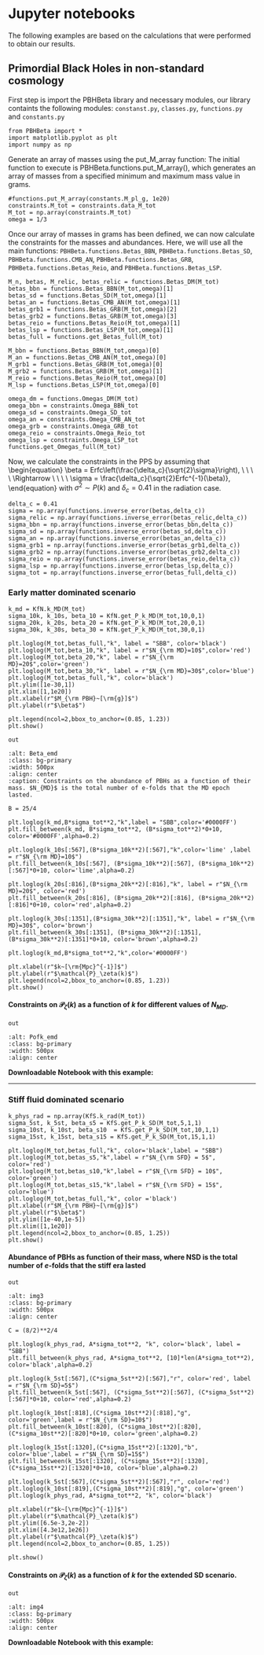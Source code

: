 # Jupyter notebooks

The following examples are based on the calculations that were performed to obtain our results.

## Primordial Black Holes in non-standard cosmology

First step is import the PBHBeta library and necessary modules, our library containts the following modules: `constanst.py`, `classes.py`, `functions.py` and `constants.py`

```{code-block} python
from PBHBeta import *
import matplotlib.pyplot as plt
import numpy as np
```

Generate an array of masses using the put_M_array function: The initial function to execute is PBHBeta.functions.put_M_array(), which generates an array of masses from a specified minimum and maximum mass value in grams.

```{code-block} python
#functions.put_M_array(constants.M_pl_g, 1e20)
constraints.M_tot = constraints.data_M_tot
M_tot = np.array(constraints.M_tot)
omega = 1/3
```

Once our array of masses in grams has been defined, we can now calculate the constraints for the masses and abundances. Here, we will use all the main functions: `PBHBeta.functions.Betas_BBN`, `PBHBeta.functions.Betas_SD`, `PBHBeta.functions.CMB_AN`, `PBHBeta.functions.Betas_GRB`, `PBHBeta.functions.Betas_Reio`, and `PBHBeta.functions.Betas_LSP`.



```{code-block} python
M_n, betas, M_relic, betas_relic = functions.Betas_DM(M_tot)
betas_bbn = functions.Betas_BBN(M_tot,omega)[1]
betas_sd = functions.Betas_SD(M_tot,omega)[1]
betas_an = functions.Betas_CMB_AN(M_tot,omega)[1]
betas_grb1 = functions.Betas_GRB(M_tot,omega)[2]
betas_grb2 = functions.Betas_GRB(M_tot,omega)[3]
betas_reio = functions.Betas_Reio(M_tot,omega)[1]
betas_lsp = functions.Betas_LSP(M_tot,omega)[1]
betas_full = functions.get_Betas_full(M_tot)
```



```{code-block} python
M_bbn = functions.Betas_BBN(M_tot,omega)[0]
M_an = functions.Betas_CMB_AN(M_tot,omega)[0]
M_grb1 = functions.Betas_GRB(M_tot,omega)[0]
M_grb2 = functions.Betas_GRB(M_tot,omega)[1]
M_reio = functions.Betas_Reio(M_tot,omega)[0]
M_lsp = functions.Betas_LSP(M_tot,omega)[0]
```

```{code-block} python
omega_dm = functions.Omegas_DM(M_tot)
omega_bbn = constraints.Omega_BBN_tot
omega_sd = constraints.Omega_SD_tot
omega_an = constraints.Omega_CMB_AN_tot
omega_grb = constraints.Omega_GRB_tot
omega_reio = constraints.Omega_Reio_tot
omega_lsp = constraints.Omega_LSP_tot
functions.get_Omegas_full(M_tot)
```

Now, we calculate the constraints in the PPS by assuming that
\begin{equation}
\beta = Erfc\left(\frac{\delta_c}{\sqrt{2}\sigma}\right), \ \ \ \ \Rightarrow \ \ \ \ \sigma = \frac{\delta_c}{\sqrt{2}Erfc^{-1}(\beta)},
\end{equation} with $\sigma^2\sim P(k)$ and $\delta_c = 0.41$ in the radiation case.

```{code-block}
delta_c = 0.41
sigma = np.array(functions.inverse_error(betas,delta_c))
sigma_relic = np.array(functions.inverse_error(betas_relic,delta_c))
sigma_bbn = np.array(functions.inverse_error(betas_bbn,delta_c))
sigma_sd = np.array(functions.inverse_error(betas_sd,delta_c))
sigma_an = np.array(functions.inverse_error(betas_an,delta_c))
sigma_grb1 = np.array(functions.inverse_error(betas_grb1,delta_c))
sigma_grb2 = np.array(functions.inverse_error(betas_grb2,delta_c))
sigma_reio = np.array(functions.inverse_error(betas_reio,delta_c))
sigma_lsp = np.array(functions.inverse_error(betas_lsp,delta_c))
sigma_tot = np.array(functions.inverse_error(betas_full,delta_c))
```

### Early matter dominated scenario



```{code-block} python
k_md = KfN.k_MD(M_tot)
sigma_10k, k_10s, beta_10 = KfN.get_P_k_MD(M_tot,10,0,1)
sigma_20k, k_20s, beta_20 = KfN.get_P_k_MD(M_tot,20,0,1)
sigma_30k, k_30s, beta_30 = KfN.get_P_k_MD(M_tot,30,0,1)
```

```{code-block} python
plt.loglog(M_tot,betas_full,"k", label = "SBB", color='black')
plt.loglog(M_tot,beta_10,"k", label = r"$N_{\rm MD}=10$",color='red')
plt.loglog(M_tot,beta_20,"k", label = r"$N_{\rm MD}=20$",color='green')
plt.loglog(M_tot,beta_30,"k", label = r"$N_{\rm MD}=30$",color='blue')
plt.loglog(M_tot,betas_full,"k", color='black')
plt.ylim([1e-30,1])
plt.xlim([1,1e20])
plt.xlabel(r"$M_{\rm PBH}~[\rm{g}]$")
plt.ylabel(r"$\beta$")

plt.legend(ncol=2,bbox_to_anchor=(0.85, 1.23))
plt.show()
```

`out`
```{figure} /img/Beta_EMD_note1.png
:alt: Beta_emd
:class: bg-primary
:width: 500px
:align: center
:caption: Constraints on the abundance of PBHs as a function of their mass. $N_{MD}$ is the total number of e-folds that the MD epoch lasted.
```

```{code-block} python
B = 25/4

plt.loglog(k_md,B*sigma_tot**2,"k",label = "SBB",color='#0000FF')
plt.fill_between(k_md, B*sigma_tot**2, (B*sigma_tot**2)*0+10, color='#0000FF',alpha=0.2)

plt.loglog(k_10s[:567],(B*sigma_10k**2)[:567],"k",color='lime' ,label = r"$N_{\rm MD}=10$")
plt.fill_between(k_10s[:567], (B*sigma_10k**2)[:567], (B*sigma_10k**2)[:567]*0+10, color='lime',alpha=0.2)

plt.loglog(k_20s[:816],(B*sigma_20k**2)[:816],"k", label = r"$N_{\rm MD}=20$", color='red')
plt.fill_between(k_20s[:816], (B*sigma_20k**2)[:816], (B*sigma_20k**2)[:816]*0+10, color='red',alpha=0.2)

plt.loglog(k_30s[:1351],(B*sigma_30k**2)[:1351],"k", label = r"$N_{\rm MD}=30$", color='brown')
plt.fill_between(k_30s[:1351], (B*sigma_30k**2)[:1351], (B*sigma_30k**2)[:1351]*0+10, color='brown',alpha=0.2)

plt.loglog(k_md,B*sigma_tot**2,"k",color='#0000FF')

plt.xlabel(r"$k~[\rm{Mpc}^{-1}]$")
plt.ylabel(r"$\mathcal{P}_\zeta(k)$")
plt.legend(ncol=2,bbox_to_anchor=(0.85, 1.23))
plt.show()
```

#### Constraints on $\mathcal{P}_{\zeta}(k)$ as a function of $k$ for different values of $N_{MD}$.

`out`
```{figure} img/PofK_EMD_note1.png
:alt: Pofk_emd
:class: bg-primary
:width: 500px
:align: center
```

**Downloadable Notebook with this example:** 

---
### Stiff fluid dominated scenario

```{code-block} python
k_phys_rad = np.array(KfS.k_rad(M_tot))
sigma_5st, k_5st, beta_s5 = KfS.get_P_k_SD(M_tot,5,1,1)
sigma_10st, k_10st, beta_s10  = KfS.get_P_k_SD(M_tot,10,1,1)
sigma_15st, k_15st, beta_s15 = KfS.get_P_k_SD(M_tot,15,1,1)
```

```{code-block}
plt.loglog(M_tot,betas_full,"k", color='black',label = "SBB")
plt.loglog(M_tot,betas_s5,"k",label = r"$N_{\rm SFD} = 5$", color='red')
plt.loglog(M_tot,betas_s10,"k",label = r"$N_{\rm SFD} = 10$", color='green')
plt.loglog(M_tot,betas_s15,"k",label = r"$N_{\rm SFD} = 15$", color='blue')
plt.loglog(M_tot,betas_full,"k", color ='black')
plt.xlabel(r"$M_{\rm PBH}~[\rm{g}]$")
plt.ylabel(r"$\beta$")
plt.ylim([1e-40,1e-5])
plt.xlim([1,1e20])
plt.legend(ncol=2,bbox_to_anchor=(0.85, 1.25))
plt.show()
```

#### Abundance of PBHs as function of their mass, where NSD is the total number of $e$-folds that the stiff era lasted

`out`
```{figure} img/Beta_SFD_note2.png
:alt: img3
:class: bg-primary
:width: 500px
:align: center
```



```{code-block}
C = (8/2)**2/4

plt.loglog(k_phys_rad, A*sigma_tot**2, "k", color='black', label = "SBB")
plt.fill_between(k_phys_rad, A*sigma_tot**2, [10]*len(A*sigma_tot**2), color='black',alpha=0.2)

plt.loglog(k_5st[:567],(C*sigma_5st**2)[:567],"r", color='red', label = r"$N_{\rm SD}=5$")
plt.fill_between(k_5st[:567], (C*sigma_5st**2)[:567], (C*sigma_5st**2)[:567]*0+10, color='red',alpha=0.2)

plt.loglog(k_10st[:818],(C*sigma_10st**2)[:818],"g", color='green',label = r"$N_{\rm SD}=10$")
plt.fill_between(k_10st[:820], (C*sigma_10st**2)[:820], (C*sigma_10st**2)[:820]*0+10, color='green',alpha=0.2)

plt.loglog(k_15st[:1320],(C*sigma_15st**2)[:1320],"b", color='blue',label = r"$N_{\rm SD}=15$")
plt.fill_between(k_15st[:1320], (C*sigma_15st**2)[:1320], (C*sigma_15st**2)[:1320]*0+10, color='blue',alpha=0.2)

plt.loglog(k_5st[:567],(C*sigma_5st**2)[:567],"r", color='red')
plt.loglog(k_10st[:819],(C*sigma_10st**2)[:819],"g", color='green')
plt.loglog(k_phys_rad, A*sigma_tot**2, "k", color='black')

plt.xlabel(r"$k~[\rm{Mpc}^{-1}]$")
plt.ylabel(r"$\mathcal{P}_\zeta(k)$")
plt.ylim([6.5e-3,2e-2])
plt.xlim([4.3e12,1e26])
plt.ylabel(r"$\mathcal{P}_\zeta(k)$")
plt.legend(ncol=2,bbox_to_anchor=(0.85, 1.25))

plt.show()
```


#### Constraints on $\mathcal{P}_{\zeta}(k)$ as a function of $k$ for the extended SD scenario.

`out`
```{figure} img/PofK_SFD_note2.png
:alt: img4
:class: bg-primary
:width: 500px
:align: center
```

**Downloadable Notebook with this example:** 





